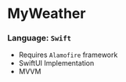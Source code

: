 # MyWeather
### Language: `Swift`

- Requires `Alamofire` framework
- SwiftUI Implementation
- MVVM
